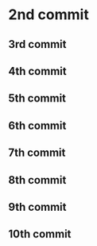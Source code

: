 # 2nd commit

## 3rd commit

## 4th commit

## 5th commit

## 6th commit

## 7th commit

## 8th commit

## 9th commit

## 10th commit
